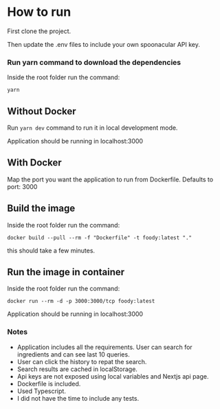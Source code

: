 # How to run

First clone the project.

Then update the .env files to include your own spoonacular API key.

### Run yarn command to download the dependencies

Inside the root folder run the command:

`yarn`

## Without Docker

Run `yarn dev` command to run it in local development mode.

Application should be running in localhost:3000

## With Docker

Map the port you want the application to run from Dockerfile. Defaults to port: 3000

## Build the image

Inside the root folder run the command:

`docker build --pull --rm -f "Dockerfile" -t foody:latest "."`

this should take a few minutes.

## Run the image in container

Inside the root folder run the command:

`docker run --rm -d -p 3000:3000/tcp foody:latest`

Application should be running in localhost:3000

### Notes

- Application includes all the requirements. User can search for ingredients and can see last 10 queries.
- User can click the history to repat the search.
- Search results are cached in localStorage.
- Api keys are not exposed using local variables and Nextjs api page.
- Dockerfile is included.
- Used Typescript.
- I did not have the time to include any tests.

